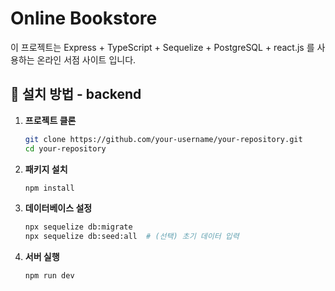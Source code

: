 # Online Bookstore

이 프로젝트는 Express + TypeScript + Sequelize + PostgreSQL +  react.js 를 사용하는 온라인 서점 사이트 입니다.

## 📌 설치 방법 - backend

1. **프로젝트 클론**
   ```sh
   git clone https://github.com/your-username/your-repository.git
   cd your-repository

2. **패키지 설치**
   ```sh
   npm install

3. **데이터베이스 설정**
   ```sh
   npx sequelize db:migrate
   npx sequelize db:seed:all  # (선택) 초기 데이터 입력
   
4. **서버 실행**
   ```sh
   npm run dev
